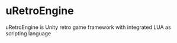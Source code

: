 # uRetroEngine
uRetroEngine is Unity retro game framework with integrated LUA as scripting language
